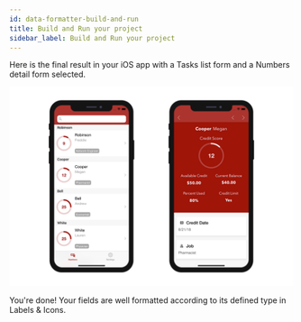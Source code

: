 ```yaml
---
id: data-formatter-build-and-run
title: Build and Run your project
sidebar_label: Build and Run your project
---
```



Here is the final result in your iOS app with a Tasks list form and a Numbers detail form selected.

![Result data formatter iphone](assets/data-formatter/result-data-formatter-iphone.png)

You're done! Your fields are well formatted according to its defined type in Labels & Icons.


